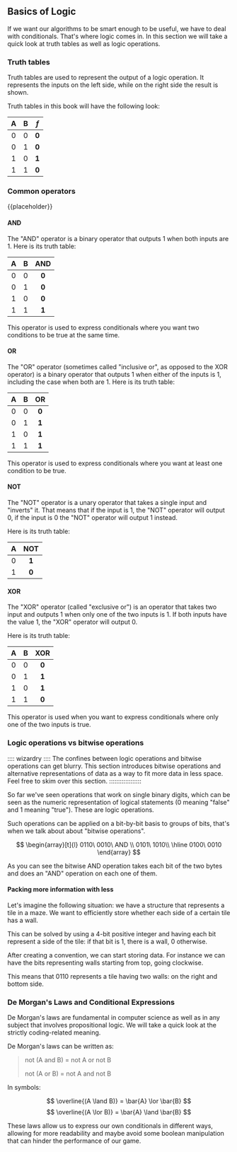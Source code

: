 Basics of Logic
---------------

If we want our algorithms to be smart enough to be useful, we have to deal with conditionals. That's where logic comes in. In this section we will take a quick look at truth tables as well as logic operations.

### Truth tables

Truth tables are used to represent the output of a logic operation. It represents the inputs on the left side, while on the right side the result is shown.

Truth tables in this book will have the following look:

| A   | B   | **$f$** |
| :-: | :-: | :-----: |
| 0   | 0   | **0**   |
| 0   | 1   | **0**   |
| 1   | 0   | **1**   |
| 1   | 1   | **0**   |

### Common operators

{{placeholder}}

<!-- TODO: Explain common operators in binary logic -->

#### AND

The "AND" operator is a binary operator that outputs 1 when both inputs are 1. Here is its truth table:

| A   | B   | **AND** |
| :-: | :-: | :-----: |
| 0   | 0   | **0**   |
| 0   | 1   | **0**   |
| 1   | 0   | **0**   |
| 1   | 1   | **1**   |

This operator is used to express conditionals where you want two conditions to be true at the same time.

#### OR

The "OR" operator (sometimes called "inclusive or", as opposed to the XOR operator) is a binary operator that outputs 1 when either of the inputs is 1, including the case when both are 1. Here is its truth table:

| A   | B   | **OR**  |
| :-: | :-: | :-----: |
| 0   | 0   | **0**   |
| 0   | 1   | **1**   |
| 1   | 0   | **1**   |
| 1   | 1   | **1**   |

This operator is used to express conditionals where you want at least one condition to be true.

#### NOT

The "NOT" operator is a unary operator that takes a single input and "inverts" it. That means that if the input is 1, the "NOT" operator will output 0, if the input is 0 the "NOT" operator will output 1 instead.

Here is its truth table:

| A   | **NOT** |
| :-: | :-----: |
| 0   | **1**   |
| 1   | **0**   |

#### XOR

The "XOR" operator (called "exclusive or") is an operator that takes two input and outputs 1 when only one of the two inputs is 1. If both inputs have the value 1, the "XOR" operator will output 0.

Here is its truth table:

| A   | B   | **XOR** |
| :-: | :-: | :-----: |
| 0   | 0   | **0**   |
| 0   | 1   | **1**   |
| 1   | 0   | **1**   |
| 1   | 1   | **0**   |

This operator is used when you want to express conditionals where only one of the two inputs is true.

### Logic operations vs bitwise operations

:::: wizardry ::::
The confines between logic operations and bitwise operations can get blurry. This section introduces bitwise operations and alternative representations of data as a way to fit more data in less space. Feel free to skim over this section.
::::::::::::::::::

So far we've seen operations that work on single binary digits, which can be seen as the numeric representation of logical statements (0 meaning "false" and 1 meaning "true"). These are logic operations.

Such operations can be applied on a bit-by-bit basis to groups of bits, that's when we talk about about "bitwise operations".

$$
\begin{array}[t]{l}
0110\ 0010\ AND \\
0101\ 1010\\ \hline
0100\ 0010
\end{array}
$$

As you can see the bitwise AND operation takes each bit of the two bytes and does an "AND" operation on each one of them.

#### Packing more information with less

Let's imagine the following situation: we have a structure that represents a tile in a maze. We want to efficiently store whether each side of a certain tile has a wall.

This can be solved by using a 4-bit positive integer and having each bit represent a side of the tile: if that bit is 1, there is a wall, 0 otherwise.

After creating a convention, we can start storing data. For instance we can have the bits representing walls starting from top, going clockwise.

This means that $0110$ represents a tile having two walls: on the right and bottom side.

### De Morgan's Laws and Conditional Expressions

De Morgan's laws are fundamental in computer science as well as in any subject that involves propositional logic. We will take a quick look at the strictly coding-related meaning.

De Morgan's laws can be written as:

> not (A and B) = not A or not B
>
> not (A or B) = not A and not B

In symbols:

$$ \overline{(A \land B)} = \bar{A} \lor \bar{B} $$
$$ \overline{(A \lor B)} = \bar{A} \land \bar{B} $$

These laws allow us to express our own conditionals in different ways, allowing for more readability and maybe avoid some boolean manipulation that can hinder the performance of our game.
